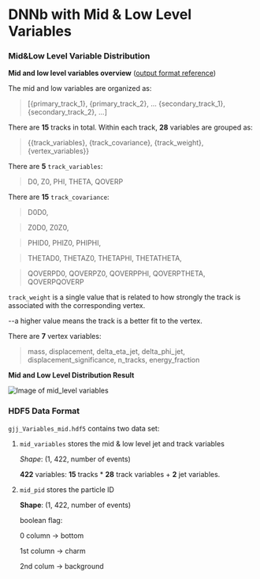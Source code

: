 # DNNb with Mid & Low Level Variables

### Mid&Low Level Variable Distribution
__Mid and low level variables overview__ ([output format reference](https://github.com/dguest/delphes-rave/wiki/Output-Format#jet-properties))

The mid and low variables are organized as:

> [{primary_track_1}, {primary_track_2}, ... {secondary_track_1}, {secondary_track_2}, ...]

There are **15** tracks in total. Within each track, **28** variables are grouped as:

> {{track_variables}, {track_covariance}, {track_weight}, {vertex_variables}}

There are **5** ``track_variables``:

> D0, Z0, PHI, THETA, QOVERP

There are **15** ``track_covariance``:

> D0D0,

> Z0D0, Z0Z0,

> PHID0, PHIZ0, PHIPHI,

> THETAD0, THETAZ0, THETAPHI, THETATHETA,

> QOVERPD0, QOVERPZ0, QOVERPPHI, QOVERPTHETA, QOVERPQOVERP

``track_weight`` is a single value that is related to how strongly the track is associated with the corresponding vertex.

--a higher value means the track is a better fit to the vertex.

There are **7** vertex variables:

> mass, displacement, delta_eta_jet, delta_phi_jet,
> displacement_significance, n_tracks, energy_fraction

__Mid and Low Level Distribution Result__

![Image of mid_level variables](DNNb-/Distribution_Plot/mid_variables_c.png)



### HDF5 Data Format
``gjj_Variables_mid.hdf5`` contains two data set:
1. ``mid_variables`` stores the mid & low level jet and track variables

   *Shape*: (1, 422, number of events)

   **422** variables: **15** tracks \* **28** track variables + **2** jet variables.

2. ``mid_pid`` stores the particle ID

   **Shape**: (1, 422, number of events)

   boolean flag:

   0 column -> bottom

   1st column -> charm

   2nd colum -> background






